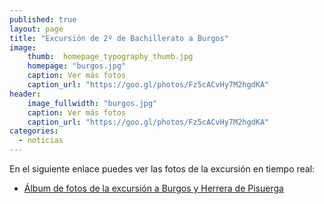 ```yaml
---
published: true
layout: page
title: "Excursión de 2º de Bachillerato a Burgos"
image:
    thumb:  homepage_typography_thumb.jpg
    homepage: "burgos.jpg"
    caption: Ver más fotos
    caption_url: "https://goo.gl/photos/Fz5cACvHy7M2hgdKA"
header:
    image_fullwidth: "burgos.jpg"
    caption: Ver más fotos
    caption_url: "https://goo.gl/photos/Fz5cACvHy7M2hgdKA"
categories:
  - noticias
---
```




En el siguiente enlace puedes ver las fotos de la excursión en tiempo real:

* [Álbum de fotos de la excursión a Burgos y Herrera de Pisuerga](https://goo.gl/photos/Fz5cACvHy7M2hgdKA)
